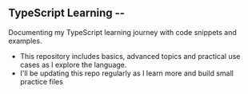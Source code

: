 ## TypeScript Learning --

Documenting my TypeScript learning journey with code snippets and examples.  
- This repository includes basics, advanced topics and practical use cases as I explore the language.  
- I'll be updating this repo regularly as I learn more and build small practice files

